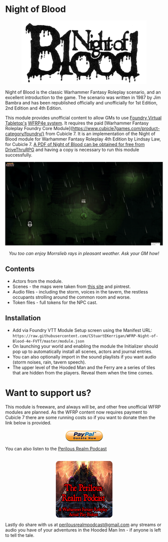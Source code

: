# Night of Blood

<p align="center">
  <img src="https://raw.githubusercontent.com/CStuartEKerrigan/WFRP-Night-of-Blood-4e-FVTT/master/assets/icons/logo2.png">
</p>

Night of Blood is the classic Warhammer Fantasy Roleplay scenario, and an excellent introduction to the game. The scenario was written in 1987 by Jim Bambra and has been republished officially and unofficially for 1st Edition, 2nd Edition and 4th Edition.

This module provides unofficial content to allow GMs to use [Foundry Virtual Tabletop's](https://foundryvtt.com/) [WFRP4e system](https://github.com/moo-man/WFRP4e-FoundryVTT). It requires the paid [Warhammer Fantasy Roleplay Foundry Core Module]{https://www.cubicle7games.com/product-category/foundry/} from Cubicle 7. It is an implementation of the Night of Blood module for Warhammer Fantasy Roleplay 4th Edition by Lindsay Law, for Cubicle 7. [A PDF of Night of Blood can be obtained for free from DriveThruRPG](https://www.drivethrurpg.com/product/259967/WFRP-Old-World-Adventures--Night-of-Blood) and having a copy is necessary to run this module successfully.

<p align="center">
  <img src="https://raw.githubusercontent.com/CStuartEKerrigan/WFRP-Night-of-Blood-4e-FVTT/master/assets/icons/footage.gif">
</p>
<p align="center">
<em>You too can enjoy Morrslieb rays in pleasant weather. Ask your GM how!</em>
</p>

## Contents
* Actors from the module.
* Scenes - the maps were taken from [this site](http://acrobata2000.blogspot.com/) and pintrest.
* Audio files - including the storm, voices in the tavern, the restless occupants strolling around the common room and worse.
* Token files - full tokens for the NPC cast.

## Installation 
* Add via Foundry VTT Module Setup screen using the Manifest URL: `https://raw.githubusercontent.com/CStuartEKerrigan/WFRP-Night-of-Blood-4e-FVTT/master/module.json`
* On launching your world and enabling the module the Initializer should pop up to automatically install all scenes, actors and journal entries. 
* You can also optionally import in the sound playlists if you want audio (storm noises, rain, tavern speech).
* The upper level of the Hooded Man and the Ferry are a series of tiles that are hidden from the players. Reveal them when the time comes.

# Want to support us?
			
This module is freeware, and always will be, and other free unofficial WFRP modules are planned. As the WFRP content now requires payment to Cubicle 7 there are some running costs so if you want to donate then the link below is provided.
			
<p align="center">
<a href="https://paypal.me/perilousrealm?locale.x=en_GB"><img src="https://raw.githubusercontent.com/CStuartEKerrigan/WFRP-Night-of-Blood-4e-FVTT/master/paypal.png" style="display: block;  margin-left: auto; margin-right: auto;" alt="paypal" /></a></p>

You can also listen to the <a href="https://anchor.fm/peril">Perilous Realm Podcast</a><br/><br/>
<p align="center">
<a href="https://anchor.fm/peril"><img src="https://raw.githubusercontent.com/CStuartEKerrigan/WFRP-Night-of-Blood-4e-FVTT/master/peril.png" style="display: block;  margin-left: auto;  margin-right: auto;" alt="peril logo"></a></p>

Lastly do share with us at <a href="mailto:perilousrealmpodcast@gmail.com">perilousrealmpodcast@gmail.com</a> any streams or audio you have of your adventures in the Hooded Man Inn - if anyone is left to tell the tale.